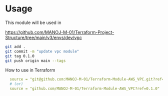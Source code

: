 # Usage
This module will be used in 

https://github.com/MANOJ-M-01/Terraform-Project-Structure/tree/main/v3/envs/dev/vpc  

```sh
git add .
git commit -m "update vpc module"
git tag 0.1.0
git push origin main --tags
```

How to use in Terraform

```yaml
  source = "git@github.com:MANOJ-M-01/Terraform-Module-AWS_VPC.git?ref=0.1.0"
  # (or)
  source = "github.com/MANOJ-M-01/Terraform-Module-AWS_VPC?ref=0.1.0"
```